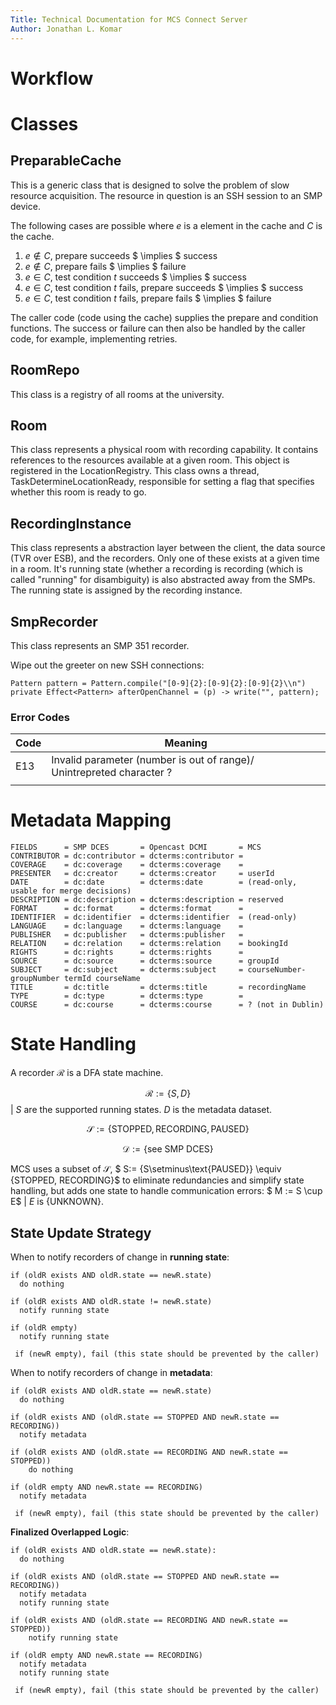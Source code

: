 ```yaml
---
Title: Technical Documentation for MCS Connect Server
Author: Jonathan L. Komar
---
```


# Workflow

# Classes

## PreparableCache

This is a generic class that is designed to solve the problem of slow resource acquisition. The resource in question is an SSH session to an SMP device.

The following cases are possible where $e$ is a element in the cache and $C$ is the cache.

1. $e \notin C$, prepare succeeds $ \implies $ success
2. $e \notin C$, prepare fails $ \implies $ failure
3. $e \in C$, test condition $t$ succeeds $ \implies $ success
4. $e \in C$, test condition $t$ fails, prepare succeeds $ \implies $ success
5. $e \in C$, test condition $t$ fails, prepare fails $ \implies $ failure

The caller code (code using the cache) supplies the prepare and condition functions. The success or failure can then also be handled by the caller code, for example, implementing retries.

## RoomRepo

This class is a registry of all rooms at the university. 

## Room

This class represents a physical room with recording capability. It contains references to the resources available at a given room. This object is registered in the LocationRegistry. This class owns a thread, TaskDetermineLocationReady,  responsible for setting a flag that specifies whether this room is ready to go.

## RecordingInstance

This class represents a abstraction layer between the client, 
the data source (TVR over ESB), and the recorders. 
Only one of these exists at a given time in a room.
It's running state (whether a recording is recording (which is called "running" for disambiguity)
is also abstracted away from the SMPs. The running state is assigned by the recording instance. 

## SmpRecorder

This class represents an SMP 351 recorder.

Wipe out the greeter on new SSH connections:

```
Pattern pattern = Pattern.compile("[0-9]{2}:[0-9]{2}:[0-9]{2}\\n")
private Effect<Pattern> afterOpenChannel = (p) -> write("", pattern);
```

### Error Codes

| Code     | Meaning             |
| ---- | ----------------------- |
| E13  | Invalid parameter (number is out of range)/ Unintrepreted character ? |
|      |                         |

# Metadata Mapping

```
FIELDS      = SMP DCES       = Opencast DCMI       = MCS
CONTRIBUTOR = dc:contributor = dcterms:contributor =
COVERAGE    = dc:coverage    = dcterms:coverage    =
PRESENTER   = dc:creator     = dcterms:creator     = userId
DATE        = dc:date        = dcterms:date        = (read-only, usable for merge decisions)
DESCRIPTION = dc:description = dcterms:description = reserved
FORMAT      = dc:format      = dcterms:format      =
IDENTIFIER  = dc:identifier  = dcterms:identifier  = (read-only)
LANGUAGE    = dc:language    = dcterms:language    =
PUBLISHER   = dc:publisher   = dcterms:publisher   =
RELATION    = dc:relation    = dcterms:relation    = bookingId
RIGHTS      = dc:rights      = dcterms:rights      =
SOURCE      = dc:source      = dcterms:source      = groupId
SUBJECT     = dc:subject     = dcterms:subject     = courseNumber-groupNumber termId courseName
TITLE       = dc:title       = dcterms:title       = recordingName
TYPE        = dc:type        = dcterms:type        =
COURSE      = dc:course      = dcterms:course      = ? (not in Dublin)
```

# State Handling

A recorder $\mathcal{R}$ is a DFA state machine. 

$$\mathcal{R}:= \{S, D\}$$ | $S$ are the supported running states. $D$ is the metadata dataset.

$$ \mathcal{S} := \{ \text{STOPPED}, \text{RECORDING}, \text{PAUSED}\} $$

$$ \mathcal{D}:= \{ \text{see SMP DCES} \} $$

MCS uses a subset of $\mathcal{S}$, $ S:= \{S\setminus\text{PAUSED}\} \equiv \{STOPPED, RECORDING\}$ to eliminate redundancies and simplify state handling, but adds one state to handle communication errors: $ M := S \cup E$ | $E$ is $\{\text{UNKNOWN}\}$.

## State Update Strategy

When to notify recorders of change in **running state**:

```
if (oldR exists AND oldR.state == newR.state)
  do nothing

if (oldR exists AND oldR.state != newR.state)
  notify running state

if (oldR empty)
  notify running state 
 
 if (newR empty), fail (this state should be prevented by the caller)
```

When to notify recorders of change in **metadata**:

```
if (oldR exists AND oldR.state == newR.state)
  do nothing

if (oldR exists AND (oldR.state == STOPPED AND newR.state == RECORDING))
  notify metadata
  
if (oldR exists AND (oldR.state == RECORDING AND newR.state == STOPPED))
	do nothing

if (oldR empty AND newR.state == RECORDING)
  notify metadata
 
 if (newR empty), fail (this state should be prevented by the caller)
```

**Finalized Overlapped Logic**:

```
if (oldR exists AND oldR.state == newR.state):
  do nothing

if (oldR exists AND (oldR.state == STOPPED AND newR.state == RECORDING))
  notify metadata
  notify running state

if (oldR exists AND (oldR.state == RECORDING AND newR.state == STOPPED))
	notify running state
	
if (oldR empty AND newR.state == RECORDING)
  notify metadata
  notify running state
  
 if (newR empty), fail (this state should be prevented by the caller)
```

